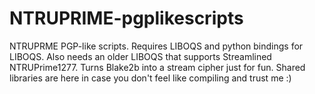 # NTRUPRIME-pgplikescripts
NTRUPRME PGP-like scripts. Requires LIBOQS and python bindings for LIBOQS. Also needs an older LIBOQS that supports Streamlined NTRUPrime1277. 
Turns Blake2b into a stream cipher just for fun. Shared libraries are here in case you don't feel like compiling and trust me :)
